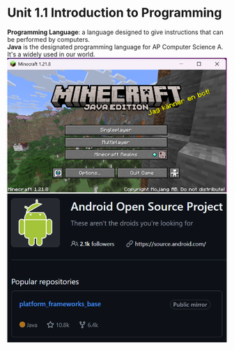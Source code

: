 # Unit 1.1 Introduction to Programming

**Programming Language**: a language designed to give instructions that can be performed by computers. \
**Java** is the designated programming language for AP Computer Science A. It's a widely used in our world. \
![minecraft](./assets/minecraft.png)
![android](./assets/android.png)

